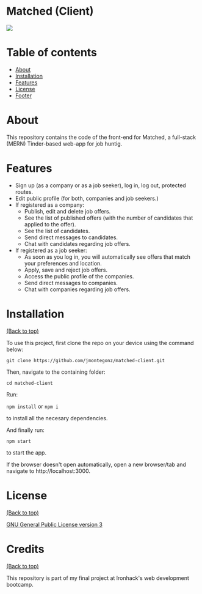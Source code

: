 # Matched (Client)

![](https://i.imgur.com/OkXo4di.png)

# Table of contents

- [About](#About)
- [Installation](#Installation)
- [Features](#Installation)
- [License](#License)
- [Footer](#footer)


# About


This repository contains the code of the front-end for Matched, a full-stack (MERN) Tinder-based web-app for job huntig.

# Features

- Sign up (as a company or as a job seeker), log in, log out, protected routes.
- Edit public profile (for both, companies and job seekers.)
- If registered as a company:
    - Publish, edit and delete job offers.
    - See the list of published offers (with the number of candidates that applied to the offer).
    - See the list of candidates.
    - Send direct messages to candidates.
    - Chat with candidates regarding job offers.
- If registered as a job seeker:
    - As soon as you log in, you will automatically see offers that match your preferences and location.
    - Apply, save and reject job offers.
    - Access the public profile of the companies.
    - Send direct messages to companies.
    - Chat with companies regarding job offers.




# Installation
[(Back to top)](#Table-of-contents)


To use this project, first clone the repo on your device using the command below:

```git clone https://github.com/jmontegonz/matched-client.git```

Then, navigate to the containing folder:

```cd matched-client```

Run:

```npm install``` or ```npm i```

to install all the necesary dependencies.

And finally run: 

```npm start```

to start the app.

If the browser doesn't open automatically, open a new browser/tab and navigate to http://localhost:3000.

# License
[(Back to top)](#Table-of-contents)

[GNU General Public License version 3](https://opensource.org/licenses/GPL-3.0)

# Credits
[(Back to top)](#Table-of-contents)

This repository is part of my final project at Ironhack's web development bootcamp.
